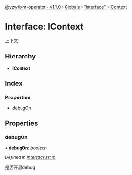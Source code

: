 [@yzw/bim-operator - v1.1.0](../README.md) › [Globals](../globals.md) › ["interface"](../modules/_interface_.md) › [IContext](_interface_.icontext.md)

# Interface: IContext

上下文

## Hierarchy

* **IContext**

## Index

### Properties

* [debugOn](_interface_.icontext.md#debugon)

## Properties

###  debugOn

• **debugOn**: *boolean*

*Defined in [interface.ts:16](https://github.com/youkaisteve/bim-operator/blob/0268664/src/interface.ts#L16)*

是否开启debug
